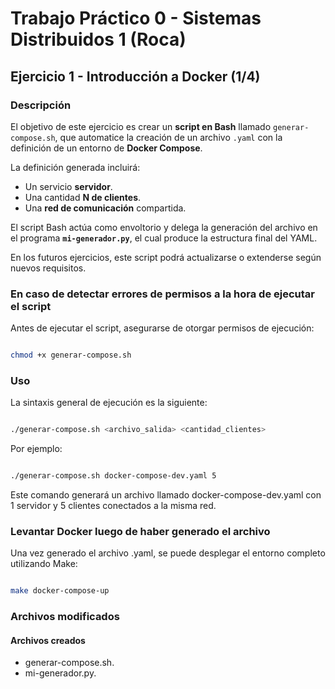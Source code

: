 # Trabajo Práctico 0 - Sistemas Distribuidos 1 (Roca)

## Ejercicio 1 - Introducción a Docker (1/4)

### Descripción

El objetivo de este ejercicio es crear un **script en Bash** llamado `generar-compose.sh`, que automatice la creación de un archivo `.yaml` con la definición de un entorno de **Docker Compose**.  

La definición generada incluirá:

- Un servicio **servidor**.
- Una cantidad **N de clientes**.
- Una **red de comunicación** compartida.

El script Bash actúa como envoltorio y delega la generación del archivo en el programa **`mi-generador.py`**, el cual produce la estructura final del YAML.
  
En los futuros ejercicios, este script podrá actualizarse o extenderse según nuevos requisitos.

### En caso de detectar errores de permisos a la hora de ejecutar el script

Antes de ejecutar el script, asegurarse de otorgar permisos de ejecución:

```bash

chmod +x generar-compose.sh

```

### Uso

La sintaxis general de ejecución es la siguiente:

```bash

./generar-compose.sh <archivo_salida> <cantidad_clientes>

```

Por ejemplo:

```bash

./generar-compose.sh docker-compose-dev.yaml 5

```

Este comando generará un archivo llamado docker-compose-dev.yaml con 1 servidor y 5 clientes conectados a la misma red.

### Levantar Docker luego de haber generado el archivo

Una vez generado el archivo .yaml, se puede desplegar el entorno completo utilizando Make:

```bash

make docker-compose-up

```

### Archivos modificados

#### Archivos creados

- generar-compose.sh.
- mi-generador.py.

